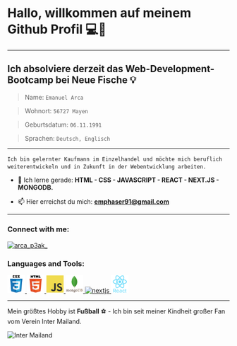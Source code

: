 # Hallo, willkommen auf meinem Github Profil  :computer::wave:
---
Ich absolviere derzeit das **Web-Development-Bootcamp** bei **Neue Fische** :bulb:
---
> Name: `Emanuel Arca`

> Wohnort: `56727 Mayen`

> Geburtsdatum: `06.11.1991`

> Sprachen: `Deutsch, Englisch`

---
`Ich bin gelernter Kaufmann im Einzelhandel und möchte mich beruflich weiterentwickeln und in Zukunft in der Webentwicklung arbeiten.`

- 🌱 Ich lerne gerade:   **HTML - CSS - JAVASCRIPT - REACT - NEXT.JS - MONGODB.**

- 📫 Hier erreichst du mich: **emphaser91@gmail.com**


---
<h3 align="left">Connect with me:</h3>
<p align="left">
<a href="https://instagram.com/arca_p3ak_" target="blank"><img align="center" src="https://raw.githubusercontent.com/rahuldkjain/github-profile-readme-generator/master/src/images/icons/Social/instagram.svg" alt="arca_p3ak_" height="30" width="40" /></a>
</p>

<h3 align="left">Languages and Tools:</h3>
<p align="left"> <a href="https://www.w3schools.com/css/" target="_blank" rel="noreferrer"> <img src="https://raw.githubusercontent.com/devicons/devicon/master/icons/css3/css3-original-wordmark.svg" alt="css3" width="40" height="40"/> </a> <a href="https://www.w3.org/html/" target="_blank" rel="noreferrer"> <img src="https://raw.githubusercontent.com/devicons/devicon/master/icons/html5/html5-original-wordmark.svg" alt="html5" width="40" height="40"/> </a> <a href="https://developer.mozilla.org/en-US/docs/Web/JavaScript" target="_blank" rel="noreferrer"> <img src="https://raw.githubusercontent.com/devicons/devicon/master/icons/javascript/javascript-original.svg" alt="javascript" width="40" height="40"/> </a> <a href="https://www.mongodb.com/" target="_blank" rel="noreferrer"> <img src="https://raw.githubusercontent.com/devicons/devicon/master/icons/mongodb/mongodb-original-wordmark.svg" alt="mongodb" width="40" height="40"/> </a> <a href="https://nextjs.org/" target="_blank" rel="noreferrer"> <img src="https://cdn.worldvectorlogo.com/logos/nextjs-2.svg" alt="nextjs" width="40" height="40"/> </a> <a href="https://reactjs.org/" target="_blank" rel="noreferrer"> <img src="https://raw.githubusercontent.com/devicons/devicon/master/icons/react/react-original-wordmark.svg" alt="react" width="40" height="40"/> </a> </p>



---
Mein größtes Hobby ist **Fußball** :soccer: - Ich bin seit meiner Kindheit großer Fan vom Verein Inter Mailand.

![Inter Mailand ](https://intermilan.bynder.com/m/42d4f8fc51eb8237/webimage-20240830205412_1683415606.png)



